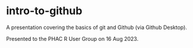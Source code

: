 # intro-to-github
A presentation covering the basics of git and Github (via Github Desktop).

Presented to the PHAC R User Group on 16 Aug 2023.
